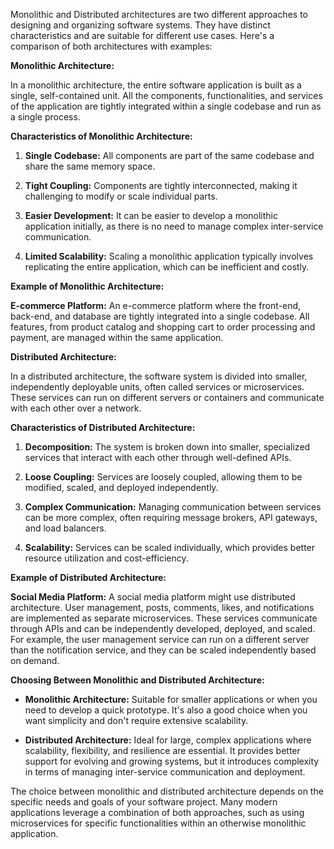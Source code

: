 Monolithic and Distributed architectures are two different approaches to designing and organizing software systems. They have distinct characteristics and are suitable for different use cases. Here's a comparison of both architectures with examples:

**Monolithic Architecture:**

In a monolithic architecture, the entire software application is built as a single, self-contained unit. All the components, functionalities, and services of the application are tightly integrated within a single codebase and run as a single process.

**Characteristics of Monolithic Architecture:**

1. **Single Codebase:** All components are part of the same codebase and share the same memory space.
    
2. **Tight Coupling:** Components are tightly interconnected, making it challenging to modify or scale individual parts.
    
3. **Easier Development:** It can be easier to develop a monolithic application initially, as there is no need to manage complex inter-service communication.
    
4. **Limited Scalability:** Scaling a monolithic application typically involves replicating the entire application, which can be inefficient and costly.
    

**Example of Monolithic Architecture:**

**E-commerce Platform:** An e-commerce platform where the front-end, back-end, and database are tightly integrated into a single codebase. All features, from product catalog and shopping cart to order processing and payment, are managed within the same application.

**Distributed Architecture:**

In a distributed architecture, the software system is divided into smaller, independently deployable units, often called services or microservices. These services can run on different servers or containers and communicate with each other over a network.

**Characteristics of Distributed Architecture:**

1. **Decomposition:** The system is broken down into smaller, specialized services that interact with each other through well-defined APIs.
    
2. **Loose Coupling:** Services are loosely coupled, allowing them to be modified, scaled, and deployed independently.
    
3. **Complex Communication:** Managing communication between services can be more complex, often requiring message brokers, API gateways, and load balancers.
    
4. **Scalability:** Services can be scaled individually, which provides better resource utilization and cost-efficiency.
    

**Example of Distributed Architecture:**

**Social Media Platform:** A social media platform might use distributed architecture. User management, posts, comments, likes, and notifications are implemented as separate microservices. These services communicate through APIs and can be independently developed, deployed, and scaled. For example, the user management service can run on a different server than the notification service, and they can be scaled independently based on demand.

**Choosing Between Monolithic and Distributed Architecture:**

- **Monolithic Architecture:** Suitable for smaller applications or when you need to develop a quick prototype. It's also a good choice when you want simplicity and don't require extensive scalability.
    
- **Distributed Architecture:** Ideal for large, complex applications where scalability, flexibility, and resilience are essential. It provides better support for evolving and growing systems, but it introduces complexity in terms of managing inter-service communication and deployment.
    

The choice between monolithic and distributed architecture depends on the specific needs and goals of your software project. Many modern applications leverage a combination of both approaches, such as using microservices for specific functionalities within an otherwise monolithic application.
